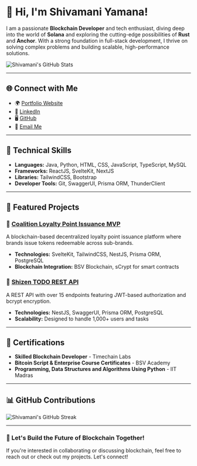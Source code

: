 # 👋 Hi, I'm Shivamani Yamana!

I am a passionate **Blockchain Developer** and tech enthusiast, diving deep into the world of **Solana** and exploring the cutting-edge possibilities of **Rust** and **Anchor**. With a strong foundation in full-stack development, I thrive on solving complex problems and building scalable, high-performance solutions.

![Shivamani's GitHub Stats](https://github-readme-stats.vercel.app/api?username=shivamani-yamana&show_icons=true&theme=radical)

---

## 🌐 Connect with Me
- 🌍 [Portfolio Website](https://shivamani.netlify.app)
- 💼 [LinkedIn](https://www.linkedin.com/in/shivamaniyamana/)
- 🖥️ [GitHub](https://github.com/shivamani-yamana)
- 📧 [Email Me](mailto:shivamaniyamana2003@gmail.com)

---

## 🔧 Technical Skills
- **Languages:** Java, Python, HTML, CSS, JavaScript, TypeScript, MySQL
- **Frameworks:** ReactJS, SvelteKit, NextJS
- **Libraries:** TailwindCSS, Bootstrap
- **Developer Tools:** Git, SwaggerUI, Prisma ORM, ThunderClient

---

## 🚀 Featured Projects
### 🌟 [Coalition Loyalty Point Issuance MVP](https://github.com/Fluorospek/Coalition-Loyalty-Point-Issuance-Page-for-Brands)
A blockchain-based decentralized loyalty point issuance platform where brands issue tokens redeemable across sub-brands.
- **Technologies:** SvelteKit, TailwindCSS, NestJS, Prisma ORM, PostgreSQL
- **Blockchain Integration:** BSV Blockchain, sCrypt for smart contracts

### 🌟 [Shizen TODO REST API](https://github.com/shivamani-yamana/SHIZEN-TODO-REST-API)
A REST API with over 15 endpoints featuring JWT-based authorization and bcrypt encryption.
- **Technologies:** NestJS, SwaggerUI, Prisma ORM, PostgreSQL
- **Scalability:** Designed to handle 1,000+ users and tasks

---

## 🏅 Certifications
- **Skilled Blockchain Developer** - Timechain Labs
- **Bitcoin Script & Enterprise Course Certificates** - BSV Academy
- **Programming, Data Structures and Algorithms Using Python** - IIT Madras

---

## 📊 GitHub Contributions
![Shivamani's GitHub Streak](https://github-readme-streak-stats.herokuapp.com/?user=shivamani-yamana&theme=radical)

---

### 🚀 Let's Build the Future of Blockchain Together!
If you're interested in collaborating or discussing blockchain, feel free to reach out or check out my projects. Let's connect!
